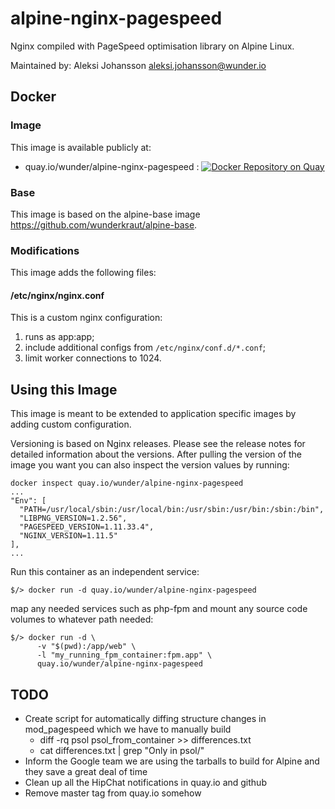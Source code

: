 # alpine-nginx-pagespeed

Nginx compiled with PageSpeed optimisation library on Alpine Linux.

Maintained by: Aleksi Johansson <aleksi.johansson@wunder.io>

## Docker

### Image

This image is available publicly at:

- quay.io/wunder/alpine-nginx-pagespeed : [![Docker Repository on Quay](https://quay.io/repository/wunder/alpine-nginx-pagespeed/status "Docker Repository on Quay")](https://quay.io/repository/wunder/alpine-nginx-pagespeed)

### Base

This image is based on the alpine-base image https://github.com/wunderkraut/alpine-base.

### Modifications

This image adds the following files:

#### /etc/nginx/nginx.conf

This is a custom nginx configuration:

1. runs as app:app;
2. include additional configs from `/etc/nginx/conf.d/*.conf`;
3. limit worker connections to 1024.

## Using this Image

This image is meant to be extended to application specific images by adding custom configuration.

Versioning is based on Nginx releases. Please see the release notes for detailed information about the versions. After pulling the version of the image you want you can also inspect the version values by running:
```
docker inspect quay.io/wunder/alpine-nginx-pagespeed
...
"Env": [
  "PATH=/usr/local/sbin:/usr/local/bin:/usr/sbin:/usr/bin:/sbin:/bin",
  "LIBPNG_VERSION=1.2.56",
  "PAGESPEED_VERSION=1.11.33.4",
  "NGINX_VERSION=1.11.5"
],
...
```

Run this container as an independent service:

```
$/> docker run -d quay.io/wunder/alpine-nginx-pagespeed
```

map any needed services such as php-fpm and mount any source code volumes to whatever path needed:

```
$/> docker run -d \
      -v "$(pwd):/app/web" \
      -l "my_running_fpm_container:fpm.app" \
      quay.io/wunder/alpine-nginx-pagespeed
```

## TODO

- Create script for automatically diffing structure changes in mod_pagespeed which we have to manually build
  - diff -rq psol psol_from_container >> differences.txt
  - cat differences.txt | grep "Only in psol/"
- Inform the Google team we are using the tarballs to build for Alpine and they save a great deal of time
- Clean up all the HipChat notifications in quay.io and github
- Remove master tag from quay.io somehow
